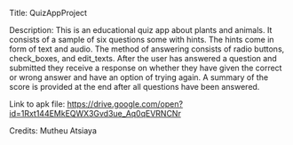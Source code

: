 Title:
QuizAppProject

Description:
This is an educational quiz app about plants and animals. 
It consists of a sample of six questions some with hints.
The hints come in form of text and audio.
The method of answering consists of radio buttons, check_boxes, and edit_texts.
After the user has answered a question and submitted they receive a response on whether they have given the correct
or wrong answer and have an option of trying again.
A summary of the score is provided at the end after all questions have been answered.

Link to apk file:
https://drive.google.com/open?id=1Rxt144EMkEQWX3Gvd3ue_Aq0qEVRNCNr

Credits:
Mutheu Atsiaya


